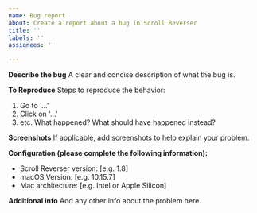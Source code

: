 ```yaml
---
name: Bug report
about: Create a report about a bug in Scroll Reverser
title: ''
labels: ''
assignees: ''

---
```


**Describe the bug**
A clear and concise description of what the bug is.

**To Reproduce**
Steps to reproduce the behavior:
1. Go to '...'
2. Click on '...'
3. etc.
What happened? What should have happened instead?

**Screenshots**
If applicable, add screenshots to help explain your problem.

**Configuration (please complete the following information):**
 - Scroll Reverser version: [e.g. 1.8]
 - macOS Version: [e.g. 10.15.7]
 - Mac architecture: [e.g. Intel or Apple Silicon]

**Additional info**
Add any other info about the problem here.

